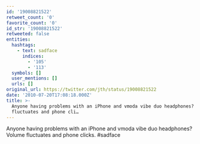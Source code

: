 ```yaml
---
id: '19008821522'
retweet_count: '0'
favorite_count: '0'
id_str: '19008821522'
retweeted: false
entities:
  hashtags:
    - text: sadface
      indices:
        - '105'
        - '113'
  symbols: []
  user_mentions: []
  urls: []
original_url: https://twitter.com/jth/status/19008821522
date: '2010-07-20T17:08:18.000Z'
title: >-
  Anyone having problems with an iPhone and vmoda vibe duo headphones? Volume
  fluctuates and phone cli…
---
```


Anyone having problems with an iPhone and vmoda vibe duo headphones? Volume fluctuates and phone clicks. #sadface
